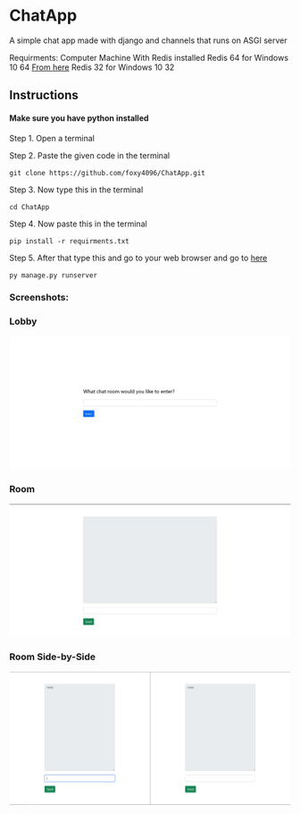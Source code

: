 # ChatApp
A simple chat app made with django and channels that runs on ASGI server

Requirments:
Computer Machine With Redis installed
Redis 64 for Windows 10 64 <a href="https://github.com/microsoftarchive/redis/releases">From here</a>
Redis 32 for Windows 10 32 <a href="https://github.com/cuiwenyuan/Redis-Windows-32bit"></a>
<h2>Instructions</h2>

<h4>Make sure you have python installed</h4>

Step 1. Open a terminal

Step 2. Paste the given code in the terminal
```
git clone https://github.com/foxy4096/ChatApp.git
```
Step 3. Now type this in the terminal
```
cd ChatApp
```
Step 4. Now paste this in the terminal
```
pip install -r requirments.txt
```
Step 5. After that type this and go to your web browser and go to <a href="http://localhost:8000/chat">here</a>
```
py manage.py runserver
```

<h3>Screenshots:</h3>

<h3>Lobby</h3>
<img src="https://github.com/adityapriyadarshi669/ChatApp/blob/master/Screnshots/ASGI1.jpg?raw=true">

<h3>Room</h3>
<img src="https://github.com/adityapriyadarshi669/ChatApp/blob/master/Screnshots/ASGI2.jpg?raw=true">

<h3>Room Side-by-Side</h3>
<img src="https://github.com/adityapriyadarshi669/ChatApp/blob/master/Screnshots/ASGI3.jpg?raw=true">
